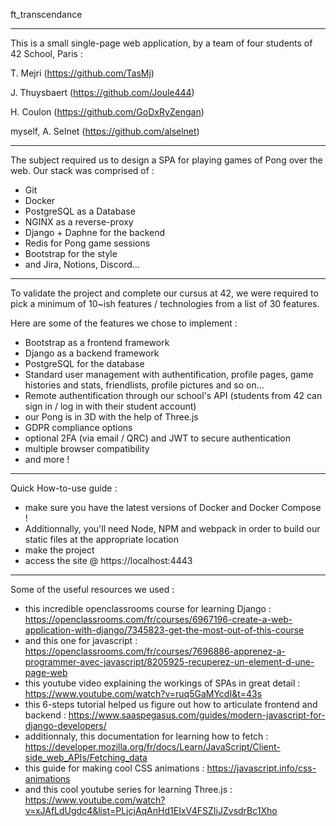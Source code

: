 ft_transcendance

-----
This is a small single-page web application, by a team of four students of 42 School, Paris :

T. Mejri (https://github.com/TasMj)

J. Thuysbaert (https://github.com/Joule444)

H. Coulon (https://github.com/GoDxRyZengan)

myself, A. Selnet (https://github.com/alselnet)

-----
The subject required us to design a SPA for playing games of Pong over the web. Our stack was comprised of :

- Git
- Docker
- PostgreSQL as a Database
- NGINX as a reverse-proxy
- Django + Daphne for the backend
- Redis for Pong game sessions
- Bootstrap for the style
- and Jira, Notions, Discord...

-----
To validate the project and complete our cursus at 42, we were required to pick a minimum of 10~ish features / technologies from a list of 30 features.

Here are some of the features we chose to implement : 

- Bootstrap as a frontend framework
- Django as a backend framework
- PostgreSQL for the database
- Standard user management with authentification, profile pages, game histories and stats, friendlists, profile pictures and so on...
- Remote authentification through our school's API (students from 42 can sign in / log in with their student account)
- our Pong is in 3D with the help of Three.js
- GDPR compliance options
- optional 2FA (via email / QRC) and JWT to secure authentication
- multiple browser compatibility
- and more !

-----
Quick How-to-use guide :

- make sure you have the latest versions of Docker and Docker Compose !
- Additionnally, you'll need Node, NPM and webpack in order to build our static files at the appropriate location
- make the project
- access the site @ https://localhost:4443

-----
Some of the useful resources we used :

- this incredible openclassrooms course for learning Django : https://openclassrooms.com/fr/courses/6967196-create-a-web-application-with-django/7345823-get-the-most-out-of-this-course
- and this one for javascript : https://openclassrooms.com/fr/courses/7696886-apprenez-a-programmer-avec-javascript/8205925-recuperez-un-element-d-une-page-web
- this youtube video explaining the workings of SPAs in great detail : https://www.youtube.com/watch?v=ruq5GaMYcdI&t=43s
- this 6-steps tutorial helped us figure out how to articulate frontend and backend : https://www.saaspegasus.com/guides/modern-javascript-for-django-developers/
- additionnaly, this documentation for learning how to fetch : https://developer.mozilla.org/fr/docs/Learn/JavaScript/Client-side_web_APIs/Fetching_data
- this guide for making cool CSS animations : https://javascript.info/css-animations
- and this cool youtube series for learning Three.js : https://www.youtube.com/watch?v=xJAfLdUgdc4&list=PLjcjAqAnHd1EIxV4FSZIiJZvsdrBc1Xho
